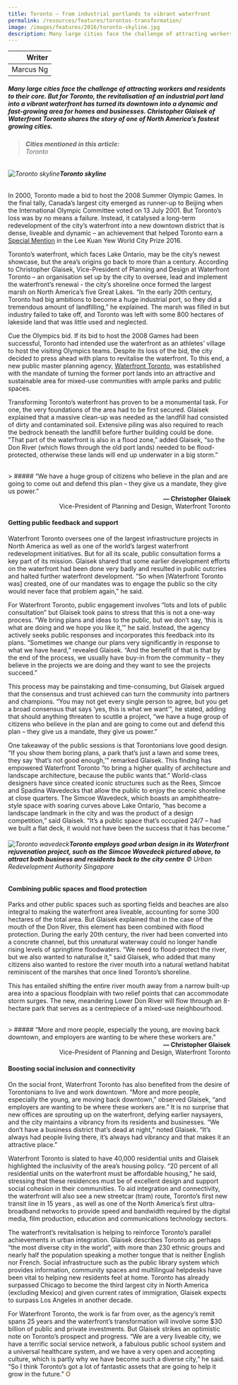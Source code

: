 ```yaml
---
title: Toronto — from industrial portlands to vibrant waterfront
permalink: /resources/features/torontos-transformation/
image: /images/features/2016/toronto-skyline.jpg
description: Many large cities face the challenge of attracting workers and residents to their core. But for Toronto, the revitalisation of an industrial port land into a vibrant waterfront has turned its downtown into a dynamic and fast-growing area for homes and businesses. Christopher Glaisek of Waterfront Toronto shares the story of one of North America’s fastest growing cities.  
---
```


| Writer |
|---:|
| Marcus Ng |

##### Many large cities face the challenge of attracting workers and residents to their core. But for Toronto, the revitalisation of an industrial port land into a vibrant waterfront has turned its downtown into a dynamic and fast-growing area for homes and businesses. Christopher Glaisek of Waterfront Toronto shares the story of one of North America’s fastest growing cities.

> ###### **Cities mentioned in this article:** <br> Toronto

###### ![Toronto skyline](/images/features/2016/toronto-skyline.jpg/)**Toronto skyline**

In 2000, Toronto made a bid to host the 2008 Summer Olympic Games. In the final tally, Canada’s largest city emerged as runner-up to Beijing when the International Olympic Committee voted on 13 July 2001. But Toronto’s loss was by no means a failure. Instead, it catalysed a long-term redevelopment of the city’s waterfront into a new downtown district that is dense, liveable and dynamic – an achievement that helped Toronto earn a [Special Mention](/toronto/) in the Lee Kuan Yew World City Prize 2016.

Toronto’s waterfront, which faces Lake Ontario, may be the city’s newest showcase, but the area’s origins go back to more than a century. According to Christopher Glaisek, Vice-President of Planning and Design at Waterfront Toronto – an organisation set up by the city to oversee, lead and implement the waterfront’s renewal - the city’s shoreline once formed the largest marsh on North America’s five Great Lakes. “In the early 20th century, Toronto had big ambitions to become a huge industrial port, so they did a tremendous amount of landfilling,” he explained. The marsh was filled in but industry failed to take off, and Toronto was left with some 800 hectares of lakeside land that was little used and neglected.

Cue the Olympics bid. If its bid to host the 2008 Games had been successful, Toronto had intended use the waterfront as an athletes’ village to host the visiting Olympics teams. Despite its loss of the bid, the city decided to press ahead with plans to revitalise the waterfront. To this end, a new public master planning agency, [Waterfront Toronto](https://www.waterfrontoronto.ca/nbe/portal/waterfront/Home), was established with the mandate of turning the former port lands into an attractive and sustainable area for mixed-use communities with ample parks and public spaces.

Transforming Toronto’s waterfront has proven to be a monumental task. For one, the very foundations of the area had to be first secured. Glaisek explained that a massive clean-up was needed as the landfill had consisted of dirty and contaminated soil. Extensive piling was also required to reach the bedrock beneath the landfill before further building could be done. “That part of the waterfront is also in a flood zone,” added Glaisek, “so the Don River (which flows through the old port lands) needed to be flood-protected, otherwise these lands will end up underwater in a big storm.”

<br>
> ##### “We have a huge group of citizens who believe in the plan and are going to come out and defend this plan – they give us a mandate, they give us power.”

<div align="right"><b>— Christopher Glaisek</b><br> Vice-President of Planning and Design, Waterfront Toronto</div>

#### **Getting public feedback and support**

Waterfront Toronto oversees one of the largest infrastructure projects in North America as well as one of the world’s largest waterfront redevelopment initiatives. But for all its scale, public consultation forms a key part of its mission. Glaisek shared that some earlier development efforts on the waterfront had been done very badly and resulted in public outcries and halted further waterfront development. “So when \[Waterfront Toronto was] created, one of our mandates was to engage the public so the city would never face that problem again,” he said.

For Waterfront Toronto, public engagement involves “lots and lots of public consultation” but Glaisek took pains to stress that this is not a one-way process. “We bring plans and ideas to the public, but we don’t say, ‘this is what are doing and we hope you like it,’” he said. Instead, the agency actively seeks public responses and incorporates this feedback into its plans. “Sometimes we change our plans very significantly in response to what we have heard,” revealed Glaisek. “And the benefit of that is that by the end of the process, we usually have buy-in from the community – they believe in the projects we are doing and they want to see the projects succeed.”

This process may be painstaking and time-consuming, but Glaisek argued that the consensus and trust achieved can turn the community into partners and champions. “You may not get every single person to agree, but you get a broad consensus that says ‘yes, this is what we want’”, he stated, adding that should anything threaten to scuttle a project, “we have a huge group of citizens who believe in the plan and are going to come out and defend this plan – they give us a mandate, they give us power.”

One takeaway of the public sessions is that Torontonians love good design. “If you show them boring plans, a park that’s just a lawn and some trees, they say ‘that’s not good enough,’” remarked Glaisek. This finding has empowered Waterfront Toronto “to bring a higher quality of architecture and landscape architecture, because the public wants that.” World-class designers have since created iconic structures such as the Rees, Simcoe and Spadina Wavedecks that allow the public to enjoy the scenic shoreline at close quarters. The Simcoe Wavedeck, which boasts an amphitheatre-style space with soaring curves above Lake Ontario, “has become a landscape landmark in the city and was the product of a design competition,” said Glaisek. “It’s a public space that’s occupied 24/7 – had we built a flat deck, it would not have been the success that it has become.”

###### ![Toronto wavedeck](/images/features/2016/toronto-wavedeck.jpg/)**Toronto employs good urban design in its Waterfront rejuvenation project, such as the Simcoe Wavedeck pictured above, to attract both business and residents back to the city centre** © Urban Redevelopment Authority Singapore

#### **Combining public spaces and flood protection**

Parks and other public spaces such as sporting fields and beaches are also integral to making the waterfront area liveable, accounting for some 300 hectares of the total area. But Glaisek explained that in the case of the mouth of the Don River, this element has been combined with flood protection. During the early 20th century, the river had been converted into a concrete channel, but this unnatural waterway could no longer handle rising levels of springtime floodwaters. “We need to flood-protect the river, but we also wanted to naturalise it,” said Glaisek, who added that many citizens also wanted to restore the river mouth into a natural wetland habitat reminiscent of the marshes that once lined Toronto’s shoreline.

This has entailed shifting the entire river mouth away from a narrow built-up area into a spacious floodplain with two relief points that can accommodate storm surges. The new, meandering Lower Don River will flow through an 8-hectare park that serves as a centrepiece of a mixed-use neighbourhood.

<br>
> ##### “More and more people, especially the young, are moving back downtown, and employers are wanting to be where these workers are.”

<div align="right"><b>— Christopher Glaisek</b><br> Vice-President of Planning and Design, Waterfront Toronto</div>

#### **Boosting social inclusion and connectivity**

On the social front, Waterfront Toronto has also benefited from the desire of Torontonians to live and work downtown. “More and more people, especially the young, are moving back downtown,” observed Glaisek, “and employers are wanting to be where these workers are.” It is no surprise that new offices are sprouting up on the waterfront, defying earlier naysayers, and the city maintains a vibrancy from its residents and businesses. “We don’t have a business district that’s dead at night,” noted Glaisek. “It’s always had people living there, it’s always had vibrancy and that makes it an attractive place.”

Waterfront Toronto is slated to have 40,000 residential units and Glaisek highlighted the inclusivity of the area’s housing policy. “20 percent of all residential units on the waterfront must be affordable housing,” he said, stressing that these residences must be of excellent design and support social cohesion in their communities. To aid integration and connectivity, the waterfront will also see a new streetcar (tram) route, Toronto’s first new transit line in 15 years , as well as one of the North America’s first ultra-broadband networks to provide speed and bandwidth required by the digital media, film production, education and communications technology sectors.

The waterfront’s revitalisation is helping to reinforce Toronto’s parallel achievements in urban integration. Glaisek describes Toronto as perhaps “the most diverse city in the world”, with more than 230 ethnic groups and nearly half the population speaking a mother tongue that is neither English nor French. Social infrastructure such as the public library system which provides information, community spaces and multilingual helpdesks have been vital to helping new residents feel at home. Toronto has already surpassed Chicago to become the third largest city in North America (excluding Mexico) and given current rates of immigration, Glaisek expects to surpass Los Angeles in another decade.

For Waterfront Toronto, the work is far from over, as the agency’s remit spans 25 years and the waterfront’s transformation will involve some $30 billion of public and private investments. But Glaisek strikes an optimistic note on Toronto’s prospect and progress. “We are a very liveable city, we have a terrific social service network, a fabulous public school system and a universal healthcare system, and we have a very open and accepting culture, which is partly why we have become such a diverse city,” he said. “So I think Toronto’s got a lot of fantastic assets that are going to help it grow in the future.” **<font color="#967942">O</font>**
